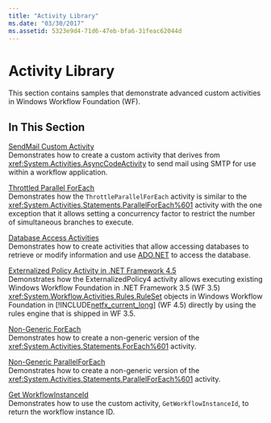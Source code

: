 ```yaml
---
title: "Activity Library"
ms.date: "03/30/2017"
ms.assetid: 5323e9d4-71d6-47eb-bfa6-31feac62044d
---
```

# Activity Library
This section contains samples that demonstrate advanced custom activities in Windows Workflow Foundation (WF).  
  
## In This Section

 [SendMail Custom Activity](sendmail-custom-activity.md)  
 Demonstrates how to create a custom activity that derives from <xref:System.Activities.AsyncCodeActivity> to send mail using SMTP for use within a workflow application.  
  
 [Throttled Parallel ForEach](throttled-parallel-foreach.md)  
 Demonstrates how the `ThrottleParallelForEach` activity is similar to the <xref:System.Activities.Statements.ParallelForEach%601> activity with the one exception that it allows setting a concurrency factor to restrict the number of simultaneous branches to execute.
  
 [Database Access Activities](database-access-activities.md)  
 Demonstrates how to create activities that allow accessing databases to retrieve or modify information and use [ADO.NET](../../data/adonet/index.md) to access the database.  
  
 [Externalized Policy Activity in .NET Framework 4.5](externalized-policy-activity-in-net-framework-4-5.md)  
 Demonstrates how the ExternalizedPolicy4 activity allows executing existing Windows Workflow Foundation in .NET Framework 3.5 (WF 3.5) <xref:System.Workflow.Activities.Rules.RuleSet> objects in Windows Workflow Foundation in [!INCLUDE[netfx_current_long](../../../../includes/netfx-current-long-md.md)] (WF 4.5) directly by using the rules engine that is shipped in WF 3.5. 
  
 [Non-Generic ForEach](non-generic-foreach.md)  
 Demonstrates how to create a non-generic version of the <xref:System.Activities.Statements.ForEach%601> activity.  
  
 [Non-Generic ParallelForEach](non-generic-parallelforeach.md)  
 Demonstrates how to create a non-generic version of the <xref:System.Activities.Statements.ParallelForEach%601> activity.  
  
 [Get WorkflowInstanceId](get-workflowinstanceid.md)  
 Demonstrates how to use the custom activity, `GetWorkflowInstanceId`, to return the workflow instance ID.
